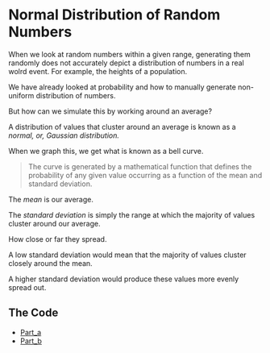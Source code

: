 # Normal Distribution of Random Numbers
When we look at random numbers within a given range, generating them randomly does not accurately depict a distribution of numbers in a real wolrd event. For example, the heights of a population.

We have already looked at probability and how to manually generate non-uniform distribution of numbers.

But how can we simulate this by working around an average?

A distribution of values that cluster around an average is known as a _normal, or, Gaussian distribution._

When we graph this, we get what is known as a bell curve.

> The curve is generated by a mathematical function that defines the probability of any given value occurring as a function of the mean and standard deviation.

The _mean_ is our average.

The _standard deviation_ is simply the range at which the majority of values cluster around our average.

How close or far they spread.

A low standard deviation would mean that the majority of values cluster closely around the mean.

A higher standard deviation would produce these values more evenly spread out.

## The Code
- [Part_a](Part_a)
- [Part_b](Part_b)
